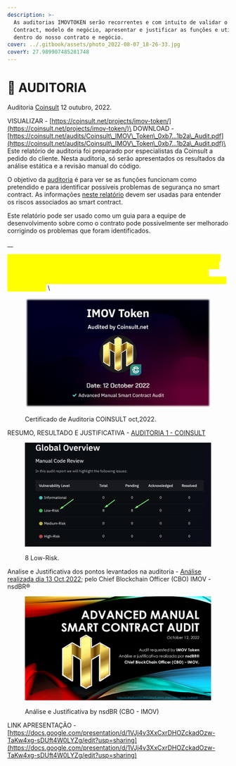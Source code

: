 ```yaml
---
description: >-
  As auditorias IMOVTOKEN serão recorrentes e com intuito de validar o Smart
  Contract, modelo de negócio, apresentar e justificar as funções e utilizações
  dentro do nosso contrato e negócio.
cover: ../.gitbook/assets/photo_2022-08-07_18-26-33.jpg
coverY: 27.989907485281748
---
```


# 📜 AUDITORIA

Auditoria [Coinsult](https://coinsult.net/projects/imov-token/) 12 outubro, 2022.

VISUALIZAR - [https://coinsult.net/projects/imov-token/](https://coinsult.net/projects/imov-token/)\
DOWNLOAD - [https://coinsult.net/audits/Coinsult\_IMOV\_Token\_0xb7...1b2a\_Audit.pdf](https://coinsult.net/audits/Coinsult\_IMOV\_Token\_0xb7...1b2a\_Audit.pdf)\
Este relatório de auditoria foi preparado por especialistas da Coinsult a pedido do cliente. Nesta auditoria, só serão apresentados os resultados da análise estática e a revisão manual do código.

O objetivo da [auditoria](https://coinsult.net/projects/imov-token/) é para ver se as funções funcionam como pretendido e para identificar possíveis problemas de segurança no smart contract. As informações [neste relatório](https://coinsult.net/projects/imov-token/) devem ser usadas para entender os riscos associados ao smart contract.

Este relatório pode ser usado como um guia para a equipe de desenvolvimento sobre como o contrato pode possivelmente ser melhorado corrigindo os problemas que foram identificados.

__

_<mark style="color:yellow;">A Coinsult não se responsabiliza por quaisquer perdas financeiras. Nada nesta auditoria de contrato é aconselhamento financeiro, por favor, faça sua própria pesquisa. As informações fornecidas nesta auditoria são apenas para fins informativos e não devem ser consideradas conselhos de investimento.</mark>_ \


<figure><img src="../.gitbook/assets/image (3).png" alt=""><figcaption><p>Certificado de Auditoria COINSULT oct,2022.</p></figcaption></figure>



RESUMO, RESULTADO E JUSTIFICATIVA - [AUDITORIA 1 - COINSULT](https://coinsult.net/audits/Coinsult\_IMOV\_Token\_0xb7...1b2a\_Audit.pdf)

<figure><img src="../.gitbook/assets/image (12).png" alt=""><figcaption><p>8 Low-Risk.</p></figcaption></figure>

Analise e Justificativa dos pontos levantados na auditoria - [Análise realizada dia 13 Oct,2022](https://docs.google.com/presentation/d/1VJj4v3XxCxrDHOZckadOzw-TaKw4xg-sDUft4W0LYZg/edit?usp=sharing); pelo Chief Blockchain Officer (CBO) IMOV - nsdBR®

<figure><img src="../.gitbook/assets/image (5).png" alt=""><figcaption><p>Análise e Justificativa by nsdBR (CBO - IMOV)</p></figcaption></figure>

LINK APRESENTAÇÃO - [https://docs.google.com/presentation/d/1VJj4v3XxCxrDHOZckadOzw-TaKw4xg-sDUft4W0LYZg/edit?usp=sharing](https://docs.google.com/presentation/d/1VJj4v3XxCxrDHOZckadOzw-TaKw4xg-sDUft4W0LYZg/edit?usp=sharing)



